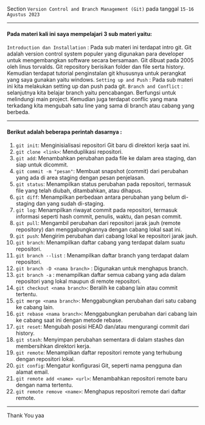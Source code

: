 Section `Version Control and Branch Management (Git)` pada tanggal `15-16 Agustus 2023`

---

#### Pada materi kali ini saya mempelajari 3 sub materi yaitu:

`Introduction dan Installation` : Pada sub materi ini terdapat intro git. Git adalah version control system populer yang digunakan para developer untuk mengembangkan software secara bersamaan. Git dibuat pada 2005 oleh linus torvalds. Git repository berisikan folder dan file serta history. Kemudian terdapat tutorial penginstalan git khususnya untuk perangkat yang saya gunakan yaitu windows.
`Setting up and Push` : Pada sub materi ini kita melakukan setting up dan push pada git.
`Branch and Conflict` : selanjutnya kita belajar branch yaitu pencabangan. Berfungsi untuk melindungi main project. Kemudian juga terdapat conflic yang mana terkadang kita mengubah satu line yang sama di branch atau cabang yang berbeda.

---

#### Berikut adalah beberapa perintah dasarnya :

1. `git init`: Menginisialisasi repositori Git baru di direktori kerja saat ini.
2. `git clone <link>`: Menduplikasi repositori.
3. `git add`: Menambahkan perubahan pada file ke dalam area staging, dan siap untuk dicommit.
4. `git commit -m "pesan"`: Membuat snapshot (commit) dari perubahan yang ada di area staging dengan pesan penjelasan.
5. `git status`: Menampilkan status perubahan pada repositori, termasuk file yang telah diubah, ditambahkan, atau dihapus.
6. `git diff`: Menampilkan perbedaan antara perubahan yang belum di-staging dan yang sudah di-staging.
7. `git log`: Menampilkan riwayat commit pada repositori, termasuk informasi seperti hash commit, penulis, waktu, dan pesan commit.
8. `git pull`: Mengambil perubahan dari repositori jarak jauh (remote repository) dan menggabungkannya dengan cabang lokal saat ini.
9. `git push`: Mengirim perubahan dari cabang lokal ke repositori jarak jauh.
10. `git branch`: Menampilkan daftar cabang yang terdapat dalam suatu repositori.
11. `git branch --list` : Menampilkan daftar branch yang terdapat dalam repositori.
12. `git branch -D <nama branch>` : Digunakan untuk menghapus branch.
13. `git branch -a` : menampilkan daftar semua cabang yang ada dalam repositori yang lokal maupun di remote repositori.
14. `git checkout <nama branch>`: Beralih ke cabang lain atau commit tertentu.
15. `git merge <nama branch>`: Menggabungkan perubahan dari satu cabang ke cabang lain.
16. `git rebase <nama branch>`: Menggabungkan perubahan dari cabang lain ke cabang saat ini dengan metode rebase.
17. `git reset`: Mengubah posisi HEAD dan/atau mengurangi commit dari history.
18. `git stash`: Menyimpan perubahan sementara di dalam stashes dan membersihkan direktori kerja.
19. `git remote`: Menampilkan daftar repositori remote yang terhubung dengan repositori lokal.
20. `git config`: Mengatur konfigurasi Git, seperti nama pengguna dan alamat email.
21. `git remote add <name> <url>`: Menambahkan repositori remote baru dengan nama tertentu.
22. `git remote remove <name>`: Menghapus repositori remote dari daftar remote.


---


Thank You yaa


